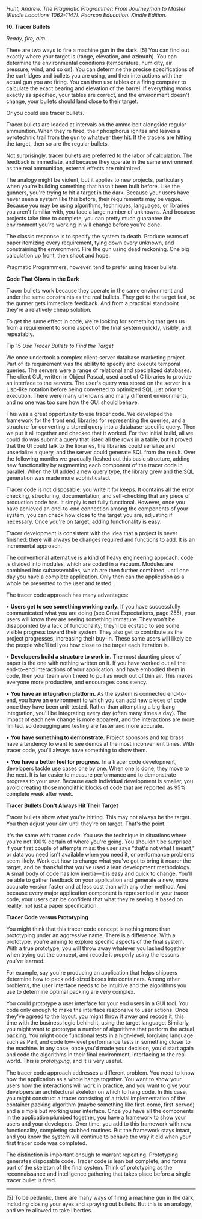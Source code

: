 <cite>Hunt, Andrew. *The Pragmatic Programmer: From Journeyman to Master* (Kindle Locations 1062-1147). Pearson Education. Kindle Edition.</cite>

**10. Tracer Bullets**

*Ready, fire, aim…*

There are two ways to fire a machine gun in the dark. [5] You can find out exactly where your target is (range, elevation, and azimuth). You can determine the environmental conditions (temperature, humidity, air pressure, wind, and so on). You can determine the precise specifications of the cartridges and bullets you are using, and their interactions with the actual gun you are firing. You can then use tables or a firing computer to calculate the exact bearing and elevation of the barrel. If everything works exactly as specified, your tables are correct, and the environment doesn't change, your bullets should land close to their target.

Or you could use tracer bullets.

Tracer bullets are loaded at intervals on the ammo belt alongside regular ammunition. When they're fired, their phosphorus ignites and leaves a pyrotechnic trail from the gun to whatever they hit. If the tracers are hitting the target, then so are the regular bullets.

Not surprisingly, tracer bullets are preferred to the labor of calculation. The feedback is immediate, and because they operate in the same environment as the real ammunition, external effects are minimized.

The analogy might be violent, but it applies to new projects, particularly when you're building something that hasn't been built before. Like the gunners, you're trying to hit a target in the dark. Because your users have never seen a system like this before, their requirements may be vague. Because you may be using algorithms, techniques, languages, or libraries you aren't familiar with, you face a large number of unknowns. And because projects take time to complete, you can pretty much guarantee the environment you're working in will change before you're done.

The classic response is to specify the system to death. Produce reams of paper itemizing every requirement, tying down every unknown, and constraining the environment. Fire the gun using dead reckoning. One big calculation up front, then shoot and hope.

Pragmatic Programmers, however, tend to prefer using tracer bullets.

**Code That Glows in the Dark**

Tracer bullets work because they operate in the same environment and under the same constraints as the real bullets. They get to the target fast, so the gunner gets immediate feedback. And from a practical standpoint they're a relatively cheap solution.

To get the same effect in code, we're looking for something that gets us from a requirement to some aspect of the final system quickly, visibly, and repeatably.

Tip 15 *Use Tracer Bullets to Find the Target*

We once undertook a complex client-server database marketing project. Part of its requirement was the ability to specify and execute temporal queries. The servers were a range of relational and specialized databases. The client GUI, written in Object Pascal, used a set of C libraries to provide an interface to the servers. The user's query was stored on the server in a Lisp-like notation before being converted to optimized SQL just prior to execution. There were many unknowns and many different environments, and no one was too sure how the GUI should behave.

This was a great opportunity to use tracer code. We developed the framework for the front end, libraries for representing the queries, and a structure for converting a stored query into a database-specific query. Then we put it all together and checked that it worked. For that initial build, all we could do was submit a query that listed all the rows in a table, but it proved that the UI could talk to the libraries, the libraries could serialize and unserialize a query, and the server could generate SQL from the result. Over the following months we gradually fleshed out this basic structure, adding new functionality by augmenting each component of the tracer code in parallel. When the UI added a new query type, the library grew and the SQL generation was made more sophisticated.

Tracer code is not disposable: you write it for keeps. It contains all the error checking, structuring, documentation, and self-checking that any piece of production code has. It simply is not fully functional. However, once you have achieved an end-to-end connection among the components of your system, you can check how close to the target you are, adjusting if necessary. Once you're on target, adding functionality is easy.

Tracer development is consistent with the idea that a project is never finished: there will always be changes required and functions to add. It is an incremental approach.

The conventional alternative is a kind of heavy engineering approach: code is divided into modules, which are coded in a vacuum. Modules are combined into subassemblies, which are then further combined, until one day you have a complete application. Only then can the application as a whole be presented to the user and tested.

The tracer code approach has many advantages:

• **Users get to see something working early.** If you have successfully communicated what you are doing (see Great Expectations, page 255), your users will know they are seeing something immature. They won't be disappointed by a lack of functionality; they'll be ecstatic to see some visible progress toward their system. They also get to contribute as the project progresses, increasing their buy-in. These same users will likely be the people who'll tell you how close to the target each iteration is.

• **Developers build a structure to work in.** The most daunting piece of paper is the one with nothing written on it. If you have worked out all the end-to-end interactions of your application, and have embodied them in code, then your team won't need to pull as much out of thin air. This makes everyone more productive, and encourages consistency.

• **You have an integration platform.** As the system is connected end-to-end, you have an environment to which you can add new pieces of code once they have been unit-tested. Rather than attempting a big-bang integration, you'll be integrating every day (often many times a day). The impact of each new change is more apparent, and the interactions are more limited, so debugging and testing are faster and more accurate.

• **You have something to demonstrate.** Project sponsors and top brass have a tendency to want to see demos at the most inconvenient times. With tracer code, you'll always have something to show them.

• **You have a better feel for progress.** In a tracer code development, developers tackle use cases one by one. When one is done, they move to the next. It is far easier to measure performance and to demonstrate progress to your user. Because each individual development is smaller, you avoid creating those monolithic blocks of code that are reported as 95% complete week after week.

**Tracer Bullets Don't Always Hit Their Target**

Tracer bullets show what you're hitting. This may not always be the target. You then adjust your aim until they're on target. That's the point.

It's the same with tracer code. You use the technique in situations where you're not 100% certain of where you're going. You shouldn't be surprised if your first couple of attempts miss: the user says "that's not what I meant," or data you need isn't available when you need it, or performance problems seem likely. Work out how to change what you've got to bring it nearer the target, and be thankful that you've used a lean development methodology. A small body of code has low inertia—it is easy and quick to change. You'll be able to gather feedback on your application and generate a new, more accurate version faster and at less cost than with any other method. And because every major application component is represented in your tracer code, your users can be confident that what they're seeing is based on reality, not just a paper specification.

**Tracer Code versus Prototyping**

You might think that this tracer code concept is nothing more than prototyping under an aggressive name. There is a difference. With a prototype, you're aiming to explore specific aspects of the final system. With a true prototype, you will throw away whatever you lashed together when trying out the concept, and recode it properly using the lessons you've learned.

For example, say you're producing an application that helps shippers determine how to pack odd-sized boxes into containers. Among other problems, the user interface needs to be intuitive and the algorithms you use to determine optimal packing are very complex.

You could prototype a user interface for your end users in a GUI tool. You code only enough to make the interface responsive to user actions. Once they've agreed to the layout, you might throw it away and recode it, this time with the business logic behind it, using the target language. Similarly, you might want to prototype a number of algorithms that perform the actual packing. You might code functional tests in a high-level, forgiving language such as Perl, and code low-level performance tests in something closer to the machine. In any case, once you'd made your decision, you'd start again and code the algorithms in their final environment, interfacing to the real world. This is *prototyping*, and it is very useful.

The tracer code approach addresses a different problem. You need to know how the application as a whole hangs together. You want to show your users how the interactions will work in practice, and you want to give your developers an architectural skeleton on which to hang code. In this case, you might construct a tracer consisting of a trivial implementation of the container packing algorithm (maybe something like first-come, first-served) and a simple but working user interface. Once you have all the components in the application plumbed together, you have a framework to show your users and your developers. Over time, you add to this framework with new functionality, completing stubbed routines. But the framework stays intact, and you know the system will continue to behave the way it did when your first tracer code was completed.

The distinction is important enough to warrant repeating. Prototyping generates disposable code. Tracer code is lean but complete, and forms part of the skeleton of the final system. Think of prototyping as the reconnaissance and intelligence gathering that takes place before a single tracer bullet is fired.

---

[5] To be pedantic, there are many ways of firing a machine gun in the dark, including closing your eyes and spraying out bullets. But this is an analogy, and we're allowed to take liberties.

